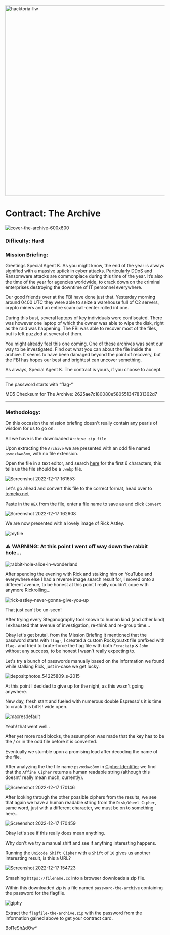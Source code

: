 <img width="600" alt="hacktoria-llw" src="https://user-images.githubusercontent.com/117080369/203552008-2d0e0a07-1815-485b-8f3f-ae7ed7258af8.png">

# Contract: The Archive
![cover-the-archive-600x600](https://user-images.githubusercontent.com/117080369/208250839-09efe280-cb3f-4d20-8057-fa16a9d518ba.png)

### Difficulty: Hard

### Mission Briefing:
Greetings Special Agent K. As you might know, the end of the year is always signified with a massive uptick in cyber attacks. Particularly DDoS and Ransomware attacks are commonplace during this time of the year. It’s also the time of the year for agencies worldwide, to crack down on the criminal enterprises destroying the downtime of IT personnel everywhere.

Our good friends over at the FBI have done just that. Yesterday morning around 0400 UTC they were able to seize a warehouse full of C2 servers, crypto miners and an entire scam call-center rolled int one.

During this bust, several laptops of key individuals were confiscated. There was however one laptop of which the owner was able to wipe the disk, right as the raid was happening. The FBI was able to recover most of the files, but is left puzzled at several of them.

You might already feel this one coming. One of these archives was sent our way to be investigated. Find out what you can about the file inside the archive. It seems to have been damaged beyond the point of recovery, but the FBI has hopes our best and brightest can uncover something.

As always, Special Agent K. The contract is yours, if you choose to accept.

---

The password starts with “flag-“

MD5 Checksum for The Archive: 2625ae7c180080e580551347831362d7

---

### Methodology:
On this occasion the mission briefing doesn't really contain any pearls of wisdom for us to go on.

All we have is the downloaded `Archive zip file`

Upon extracting the `Archive` we are presented with an odd file named `psvoxkwo8mm`, with no file extension.

Open the file in a text editor, and search <a href="https://en.wikipedia.org/wiki/List_of_file_signatures">here</a> for the first 6 characters, this tells us the file should be a `.webp` file.

![Screenshot 2022-12-17 161653](https://user-images.githubusercontent.com/117080369/208251348-457958ce-0c9e-43e6-847b-f7ebe61b4871.png)

Let's go ahead and convert this file to the correct format, head over to <a href="https://tomeko.net/online_tools/hex_to_file.php?lang=en">tomeko.net</a>

Paste in the `HEX` from the file, enter a file name to save as and click `Convert`

![Screenshot 2022-12-17 162608](https://user-images.githubusercontent.com/117080369/208251688-9e37e865-dffd-485c-b251-c655fd4c78d8.png)

We are now presented with a lovely image of Rick Astley.

![myfile](https://user-images.githubusercontent.com/117080369/208251756-08552f80-f29d-4a9a-88e3-dbba8326cbe2.png)

### ⚠️ WARNING: At this point I went off way down the rabbit hole...

![rabbit-hole-alice-in-wonderland](https://user-images.githubusercontent.com/117080369/208251928-f65973f5-9616-468c-9bd9-031340f8d774.gif)

After spending the evening with Rick and stalking him on YouTube and everywhere else I had a reverse image search result for, I moved onto a different avenue, to be honest at this point I really couldn't cope with anymore Rickrolling...

![rick-astley-never-gonna-give-you-up](https://user-images.githubusercontent.com/117080369/208252123-b4b8b0c1-7ac2-4f9a-8aa3-dfe4c62561c6.gif)

That just can't be un-seen!

After trying every Steganography tool known to human kind (and other kind) I exhausted that avenue of investigation, re-think and re-group time...

Okay let's get brutal, from the Mission Briefing it mentioned that the password starts with `flag-`, I created a custom Rockyou.txt file prefixed with `flag-` and tried to brute-force the flag file with both `Fcrackzip` & `John` without any success, to be honest I wasn't really expecting to.

Let's try a bunch of passwords manually based on the information we found while stalking Rick, just in-case we get lucky.

![depositphotos_54225809_s-2015](https://user-images.githubusercontent.com/117080369/208252373-93c61673-49a1-4061-921f-01b5cc67b148.jpg)

At this point I decided to give up for the night, as this wasn't going anywhere.

New day, fresh start and fueled with numerous double Espresso's it is time to crack this bit%! wide open.

![maxresdefault](https://user-images.githubusercontent.com/117080369/208252684-8cba3dc9-ed0a-4680-9272-2855f62eb93e.jpg)

Yeah! that went well..

After yet more road blocks, the assumption was made that the key has to be the / or in the odd file before it is converted.

Eventually we stumble upon a promising lead after decoding the name of the file.

After analyzing the the file name `psvoxkwo8mm` in <a href="https://www.dcode.fr/cipher-identifier">Cipher Identifier</a> we find that the `Affine Cipher` returns a human readable string (although this doesnt' really mean much, currently).

![Screenshot 2022-12-17 170146](https://user-images.githubusercontent.com/117080369/208253161-f0313dc6-9be4-4509-91ff-84981f1a17dc.png)

After looking through the other possible ciphers from the results, we see that again we have a human readable string from the `Disk/Wheel Cipher`, same word, just with a different character, we must be on to something here...

![Screenshot 2022-12-17 170459](https://user-images.githubusercontent.com/117080369/208253155-5326ae0a-4372-46d8-b738-1478052f745c.png)

Okay let's see if this really does mean anything.

Why don't we try a manual shift and see if anything interesting happens.

Running the `Unicode Shift Cipher` with a `Shift` of `10` gives us another interesting result, is this a URL?

![Screenshot 2022-12-17 154723](https://user-images.githubusercontent.com/117080369/208253295-968261c8-607c-49d0-a9a6-63139eb60372.png)

Smashing `https://filename.cc` into a browser downloads a zip file.

Within this downloaded zip is a file named `password-the-archive` containing the password for the flagfile.

![giphy](https://user-images.githubusercontent.com/117080369/208253533-6820b9f6-a3e2-4948-a955-67ccf32a3ac4.gif)

Extract the `flagfile-the-archive.zip` with the password from the information gained above to get your contract card.


BoΠeShΔdϴw³
